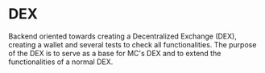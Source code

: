 # DEX

Backend oriented towards creating a Decentralized Exchange (DEX), creating a wallet and several tests to check all functionalities. The purpose of the DEX is to serve as a base for MC's DEX and to extend the functionalities of a normal DEX.
